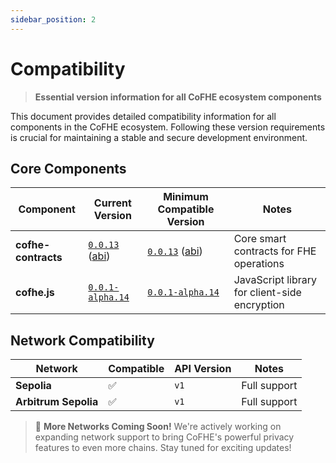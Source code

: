 ```yaml
---
sidebar_position: 2
---
```


# Compatibility

> **Essential version information for all CoFHE ecosystem components**

This document provides detailed compatibility information for all components in the CoFHE ecosystem. Following these version requirements is crucial for maintaining a stable and secure development environment.

## Core Components

| Component | Current Version | Minimum Compatible Version                                                                | Notes |
|-----------|----------------|-------------------------------------------------------------------------------------------|-------|
| **cofhe-contracts** | [`0.0.13`](https://github.com/FhenixProtocol/cofhe-contracts/tree/v0.0.13) ([abi](https://github.com/FhenixProtocol/cofhe-contracts/tree/9736bd2fced4d27f0f2705d55fd9c3fae1821cc8/docs/abis)) | [`0.0.13`](https://github.com/FhenixProtocol/cofhe-contracts/tree/v0.0.13) ([abi](https://cofhe-docs.s3.us-east-1.amazonaws.com/v0.0.13/index.html))      | Core smart contracts for FHE operations |
| **cofhe.js** | [`0.0.1-alpha.14`](https://github.com/FhenixProtocol/cofhejs/releases/tag/v0.0.1-alpha.14) | [`0.0.1-alpha.14`](https://github.com/FhenixProtocol/cofhejs/releases/tag/v0.0.1-alpha.14) | JavaScript library for client-side encryption |


## Network Compatibility

| Network | Compatible | API Version | Notes |
|---------|------------|-------------|-------|
| **Sepolia** | ✅ | `v1` | Full support |
| **Arbitrum Sepolia** | ✅ | `v1` | Full support |

> 🚀 **More Networks Coming Soon!** We're actively working on expanding network support to bring CoFHE's powerful privacy features to even more chains. Stay tuned for exciting updates!
